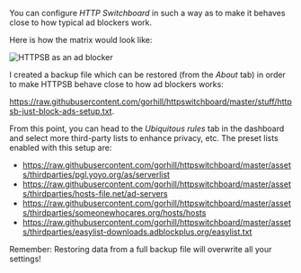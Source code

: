 You can configure _HTTP Switchboard_ in such a way as to make it behaves close to how typical ad blockers work.

Here is how the matrix would look like:

![HTTPSB as an ad blocker](https://raw.githubusercontent.com/gorhill/httpswitchboard/master/doc/img/httpsb-as-abp.png)

I created a backup file which can be restored (from the _About_ tab) in order to make HTTPSB behave close to how ad blockers works:

<https://raw.githubusercontent.com/gorhill/httpswitchboard/master/stuff/httpsb-just-block-ads-setup.txt>.

From this point, you can head to the _Ubiquitous rules_  tab in the dashboard and select more third-party lists to enhance privacy, etc. The preset lists enabled with this setup are:

- <https://raw.githubusercontent.com/gorhill/httpswitchboard/master/assets/thirdparties/pgl.yoyo.org/as/serverlist>
- <https://raw.githubusercontent.com/gorhill/httpswitchboard/master/assets/thirdparties/hosts-file.net/ad-servers>
- <https://raw.githubusercontent.com/gorhill/httpswitchboard/master/assets/thirdparties/someonewhocares.org/hosts/hosts>
- <https://raw.githubusercontent.com/gorhill/httpswitchboard/master/assets/thirdparties/easylist-downloads.adblockplus.org/easylist.txt>

Remember: Restoring data from a full backup file will overwrite all your settings!